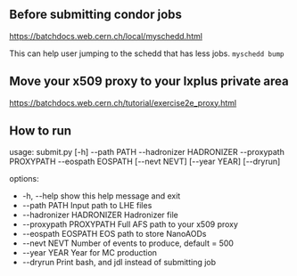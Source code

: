 ## Before submitting condor jobs
https://batchdocs.web.cern.ch/local/myschedd.html

This can help user jumping to the schedd that has less jobs.
`myschedd bump`

## Move your x509 proxy to your lxplus private area
https://batchdocs.web.cern.ch/tutorial/exercise2e_proxy.html

## How to run
usage: submit.py [-h] --path PATH --hadronizer HADRONIZER --proxypath PROXYPATH --eospath EOSPATH [--nevt NEVT] [--year YEAR] [--dryrun]

options:
*  -h, --help              show this help message and exit
*  --path PATH             Input path to LHE files
*  --hadronizer HADRONIZER Hadronizer file
*  --proxypath PROXYPATH   Full AFS path to your x509 proxy
*  --eospath EOSPATH       EOS path to store NanoAODs
*  --nevt NEVT             Number of events to produce, default = 500
*  --year YEAR             Year for MC production
*  --dryrun                Print bash, and jdl instead of submitting job
